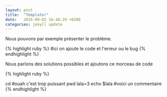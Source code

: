 ```yaml
---
layout: post
title:  "Template!"
date:   2016-09-02 16:48:29 +0200
categories: jekyll update
---
```

Nous pouvons par exemple présenter le problème.

{% highlight ruby %}
#ici on ajoute le code et l'erreur ou le bug
{% endhighlight %}

Nous parlons des solutions possibles et ajoutons ce morceau de code


{% highlight ruby %}

cd
#ouah c'est trop puissant
pwd
lala=3
echo $lala
#voici un commentaire
{% endhighlight %}
